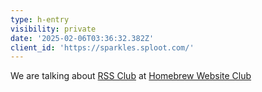 ```yaml
---
type: h-entry
visibility: private
date: '2025-02-06T03:36:32.382Z'
client_id: 'https://sparkles.sploot.com/'
---
```

We are talking about [RSS Club](https://daverupert.com/rss-club/) at [Homebrew Website Club](https://events.indieweb.org/)
